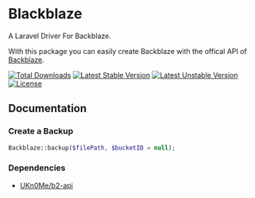# Blackblaze
A Laravel Driver For Backblaze.

With this package you can easily create Backblaze with the offical API of [Backblaze](https://www.backblaze.com/).


[![Total Downloads](https://poser.pugx.org/laravel-junkies/backblaze/downloads.svg)](https://packagist.org/packages/laravel-junkies/backblaze)
[![Latest Stable Version](https://poser.pugx.org/laravel-junkies/backblaze/v/stable.svg)](https://packagist.org/packages/laravel-junkies/backblaze)
[![Latest Unstable Version](https://poser.pugx.org/laravel-junkies/backblaze/v/unstable.svg)](https://packagist.org/packages/laravel-junkies/backblaze)
[![License](https://poser.pugx.org/laravel-junkies/backblaze/license.svg)](https://packagist.org/packages/laravel-junkies/backblaze)


## Documentation


### Create a Backup

```php
Backblaze::backup($filePath, $bucketID = null);
```


### Dependencies

- [UKn0Me/b2-api](https://github.com/UKn0Me/b2-api)
